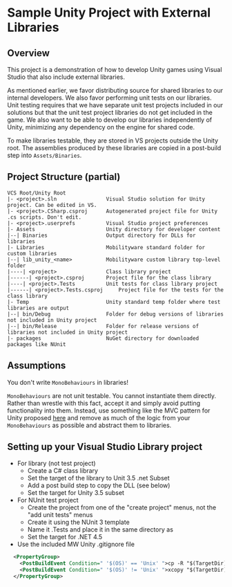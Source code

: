 # Sample Unity Project with External Libraries

## Overview

This project is a demonstration of how to develop Unity games using Visual Studio that also include external libraries.

As mentioned earlier, we favor distributing source for shared libraries to our internal developers. We also favor performing unit tests on our libraries. Unit testing requires that we have separate unit test projects included in our solutions but that the unit test project libraries do not get included in the game. We also want to be able to develop our libraries independently of Unity, minimizing any dependency on the engine for shared code.

To make libraries testable, they are stored in VS projects outside the Unity root. The assemblies produced by these libraries are copied in a post-build step into `Assets/Binaries`.

## Project Structure (partial)

```
VCS Root/Unity Root
|- <project>.sln 				Visual Studio solution for Unity project. Can be edited in VS.
|- <project>.CSharp.csproj		Autogenerated project file for Unity .cs scripts. Don't edit.
|- <project>.userprefs			Visual Studio project preferences
|- Assets						Unity directory for developer content
|--| Binaries					Output directory for DLLs for libraries
|- Libraries 					Mobilityware standard folder for custom libraries
|--| lib_unity_<name>			Mobilityware custom library top-level folder
|----| <project>				Class library project
|------| <project>.csproj		Project file for the class library
|----| <project>.Tests 			Unit tests for class library project
|------| <project>.Tests.csproj		Project file for the tests for the class library
|- Temp							Unity standard temp folder where test libraries are output
|--| bin/Debug					Folder for debug versions of libraries not included in Unity project
|--| bin/Release				Folder for release versions of libraries not included in Unity project
|- packages						NuGet directory for downloaded packages like NUnit
```

## Assumptions

You don't write `MonoBehaviours` in libraries!

`MonoBehaviours` are not unit testable. You cannot instantiate them directly. Rather than wrestle with this fact, accept it and simply avoid putting functionality into them. Instead, use something like the MVC pattern for Unity proposed [here](http://www.slideshare.net/paytonrules/tdd-in-unity?next_slideshow=1) and remove as much of the logic from your `MonoBehaviours` as possible and abstract them to libraries.

## Setting up your Visual Studio Library project

* For library (not test project) 
	* Create a C# class library
	* Set the target of the library to Unit 3.5 .net Subset
	* Add a post build step to copy the DLL (see below)
	* Set the target for Unity 3.5 subset
* For NUnit test project
	* Create the project from one of the "create project" menus, not the "add unit tests" menus
	* Create it using the NUnit 3 template
	* Name it <project>.Tests and place it in the same directory as <project>
	* Set the target for .NET 4.5
* Use the included MW Unity .gitignore file

```xml
  <PropertyGroup>
    <PostBuildEvent Condition=" '$(OS)' == 'Unix' ">cp -R "$(TargetDir)/*" "$(SolutionDir)/Assets/Libraries"</PostBuildEvent>
    <PostBuildEvent Condition=" '$(OS)' != 'Unix' ">xcopy "$(TargetDir)*" "$(SolutionDir)Assets\Libraries" /Y /E /I</PostBuildEvent>
  </PropertyGroup>
```